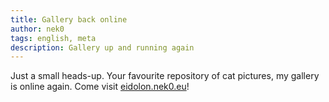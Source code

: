```yaml
---
title: Gallery back online
author: nek0
tags: english, meta
description: Gallery up and running again
---
```


Just a small heads-up. Your favourite repository of cat pictures, my gallery is online again. Come visit [eidolon.nek0.eu](https://eidolon.nek0.eu)!
